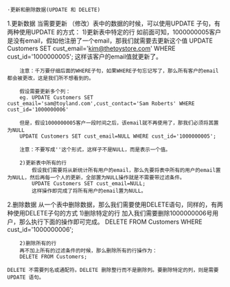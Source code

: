 	·更新和删除数据(UPDATE 和 DELETE)
1.更新数据
	当需要更新 （修改）表中的数据的时候，可以使用UPDATE 子句，有两种使用UPDATE 的方式：
		1)更新表中特定的行
		如前面可知，1000000005客户是没有email，假如他注册了一个email，那我们就需要去更新这个值
		UPDATE Customers SET cust_email='kim@thetoystore.com' WHERE cust_id='1000000005';
		这样该客户的email值就更新了。
		
		注意：千万要仔细后面的WHERE子句，如果WHERE子句忘记写了，那么所有客户的email都会被更改，这是我们所不想看到的。
		
		假设需要更新多个列：
		eg.	UPDATE Customers SET cust_email='sam@toyland.com',cust_contact='Sam Roberts' WHERE cust_id='1000000006'
		
		但是，假设1000000005客户一段时间之后，该email就不再使用了，那我们必须将其置为NULL
		UPDATE Customers SET cust_email=NULL WHERE cust_id='1000000005';
		
		注意：不要写成''这个形式，这样子不是NULL，而是表示一个值。
		
		2)更新表中所有的行
			假设我们需要将从新统计所有用户的email，那么先要将表中所有的用户的email置为NULL，然后再每一个人的更新，全部置为NULL操作就是不需要带过滤条件。
			UPDATE Customers SET cust_email=NULL;
			这样操作即完成了将所有用户的email置为NULL。
		
2.删除数据
	从一个表中删除数据，那么我们需要使用DELETE语句，同样的，有两种使用DELETE子句的方式
		1)删除特定的行
		加入我们需要删除1000000006号用户，那么执行下面的操作即可完成。
		DELETE FROM Customers WHERE cust_id='1000000006';
		
		2)删除所有的行
		再不加上所有的过滤条件的时候，那么删除所有的行操作为：
		DELETE FROM Customers;

	DELETE 不需要列名或通配符。DELETE 删除整行而不是删除列。要删除特定的列，则是需要UPDATE 语句。